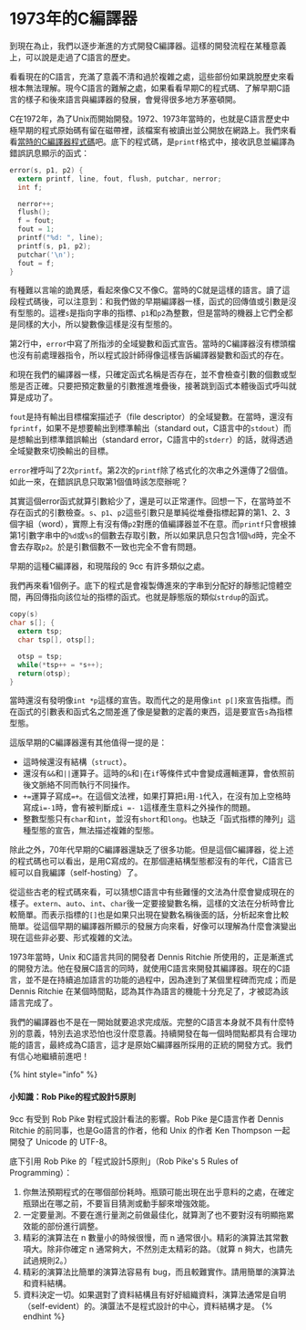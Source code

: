 # 1973年的C編譯器

到現在為止，我們以逐步漸進的方式開發C編譯器。這樣的開發流程在某種意義上，可以說是走過了C語言的歷史。

看看現在的C語言，充滿了意義不清和過於複雜之處，這些部份如果跳脫歷史來看根本無法理解。現今C語言的難解之處，如果看看早期C的程式碼、了解早期C語言的樣子和後來語言與編譯器的發展，會覺得很多地方茅塞頓開。

C在1972年，為了Unix而開始開發。1972、1973年當時的，也就是C語言歷史中極早期的程式原始碼有留在磁帶裡，該檔案有被讀出並公開放在網路上。我們來看看[當時的C編譯器程式碼](https://github.com/qrush/unix/tree/master/src/c)吧。底下的程式碼，是`printf`格式中，接收訊息並編譯為錯誤訊息顯示的函式：

```c
error(s, p1, p2) {
  extern printf, line, fout, flush, putchar, nerror;
  int f;

  nerror++;
  flush();
  f = fout;
  fout = 1;
  printf("%d: ", line);
  printf(s, p1, p2);
  putchar('\n');
  fout = f;
}
```

有種難以言喻的詭異感，看起來像C又不像C。當時的C就是這樣的語言。讀了這段程式碼後，可以注意到：和我們做的早期編譯器一樣，函式的回傳值或引數是沒有型態的。這裡`s`是指向字串的指標、`p1`和`p2`為整數，但是當時的機器上它們全都是同樣的大小，所以變數像這樣是沒有型態的。

第2行中，`error`中寫了所指涉的全域變數和函式宣告。當時的C編譯器沒有標頭檔也沒有前處理器指令，所以程式設計師得像這樣告訴編譯器變數和函式的存在。

和現在我們的編譯器一樣，只確定函式名稱是否存在，並不會檢查引數的個數或型態是否正確。只要把預定數量的引數推進堆疊後，接著跳到函式本體後函式呼叫就算是成功了。

`fout`是持有輸出目標檔案描述子（file descriptor）的全域變數。在當時，還沒有`fprintf`，如果不是想要輸出到標準輸出（standard out，C語言中的`stdout`）而是想輸出到標準錯誤輸出（standard error，C語言中的`stderr`）的話，就得透過全域變數來切換輸出的目標。

`error`裡呼叫了2次`printf`。第2次的`printf`除了格式化的次串之外還傳了2個值。如此一來，在錯誤訊息只取第1個值時該怎麼辦呢？

其實這個error函式就算引數給少了，還是可以正常運作。回想一下，在當時並不存在函式的引數檢查。`s`、`p1`、`p2`這些引數只是單純從堆疊指標起算的第1、2、3個字組（word），實際上有沒有傳`p2`對應的值編譯器並不在意。而`printf`只會根據第1引數字串中的`%d`或`%s`的個數去存取引數，所以如果訊息只包含1個`%d`時，完全不會去存取`p2`。於是引數個數不一致也完全不會有問題。

早期的這種C編譯器，和現階段的 9cc 有許多類似之處。

我們再來看1個例子。底下的程式是會複製傳進來的字串到分配好的靜態記憶體空間，再回傳指向該位址的指標的函式。也就是靜態版的類似`strdup`的函式。

```c
copy(s)
char s[]; {
  extern tsp;
  char tsp[], otsp[];

  otsp = tsp;
  while(*tsp++ = *s++);
  return(otsp);
}
```

當時還沒有發明像`int *p`這樣的宣告。取而代之的是用像`int p[]`來宣告指標。而在函式的引數表和函式名之間差進了像是變數的定義的東西，這是要宣告`s`為指標型態。

這版早期的C編譯器還有其他值得一提的是：

* 這時候還沒有結構（`struct`）。
* 還沒有`&&`和`||`運算子。這時的`&`和`|`在`if`等條件式中會變成邏輯運算，會依照前後文脈絡不同而執行不同操作。
* `+=`運算子寫成`=+`。在這個文法裡，如果打算把`i`用`-1`代入，在沒有加上空格時寫成`i=-1`時，會有被判斷成`i =- 1`這樣產生意料之外操作的問題。
* 整數型態只有`char`和`int`，並沒有`short`和`long`。也缺乏「函式指標的陣列」這種型態的宣告，無法描述複雜的型態。

除此之外，70年代早期的C編譯器還缺乏了很多功能。但是這個C編譯器，從上述的程式碼也可以看出，是用C寫成的。在那個連結構型態都沒有的年代，C語言已經可以自我編譯（self-hosting）了。

從這些古老的程式碼來看，可以猜想C語言中有些難懂的文法為什麼會變成現在的樣子。`extern`、`auto`、`int`、`char`後一定要接變數名稱，這樣的文法在分析時會比較簡單。而表示指標的`[]`也是如果只出現在變數名稱後面的話，分析起來會比較簡單。從這個早期的編譯器所顯示的發展方向來看，好像可以理解為什麼會演變出現在這些非必要、形式複雜的文法。

1973年當時，Unix 和C語言共同的開發者 Dennis Ritchie 所使用的，正是漸進式的開發方法。他在發展C語言的同時，就使用C語言來開發其編譯器。現在的C語言，並不是在持續追加語言的功能的過程中，因為達到了某個里程碑而完成；而是 Dennis Ritchie 在某個時間點，認為其作為語言的機能十分充足了，才被認為該語言完成了。

我們的編譯器也不是在一開始就要追求完成版。完整的C語言本身就不具有什麼特別的意義，特別去追求恐怕也沒什麼意義。持續開發在每一個時間點都具有合理功能的語言，最終成為C語言，這才是原始C編譯器所採用的正統的開發方式。我們有信心地繼續前進吧！

{% hint style="info" %}
#### 小知識：Rob Pike的程式設計5原則

9cc 有受到 Rob Pike 對程式設計看法的影響。Rob Pike 是C語言作者 Dennis Ritchie 的前同事，也是Go語言的作者，他和 Unix 的作者 Ken Thompson 一起開發了 Unicode 的 UTF-8。

底下引用 Rob Pike 的「程式設計5原則」（Rob Pike's 5 Rules of Programming）：

1. 你無法預期程式的在哪個部份耗時。瓶頸可能出現在出乎意料的之處，在確定瓶頸出在哪之前，不要盲目猜測或動手腳來增強效能。
2. 一定要量測。不要在進行量測之前做最佳化，就算測了也不要對沒有明顯拖累效能的部份進行調整。
3. 精彩的演算法在 n 數量小的時候很慢，而 n 通常很小。精彩的演算法其常數項大。除非你確定 n 通常夠大，不然別走太精彩的路。（就算 n 夠大，也請先試過規則2。）
4. 精彩的演算法比簡單的演算法容易有 bug，而且較難實作。請用簡單的演算法和資料結構。
5. 資料決定一切。如果選對了資料結構且有好好組織資料，演算法通常是自明（self-evident）的。演匴法不是程式設計的中心，資料結構才是。
{% endhint %}

